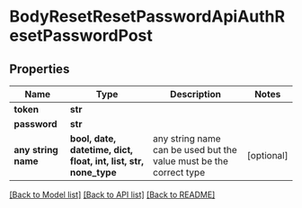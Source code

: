 # BodyResetResetPasswordApiAuthResetPasswordPost


## Properties
Name | Type | Description | Notes
------------ | ------------- | ------------- | -------------
**token** | **str** |  |
**password** | **str** |  |
**any string name** | **bool, date, datetime, dict, float, int, list, str, none_type** | any string name can be used but the value must be the correct type | [optional]

[[Back to Model list]](../README.md#documentation-for-models) [[Back to API list]](../README.md#documentation-for-api-endpoints) [[Back to README]](../README.md)
